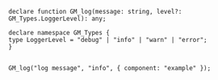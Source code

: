     declare function GM_log(message: string, level?: GM_Types.LoggerLevel): any;

    declare namespace GM_Types {
    type LoggerLevel = "debug" | "info" | "warn" | "error";
    }


    GM_log("log message", "info", { component: "example" });